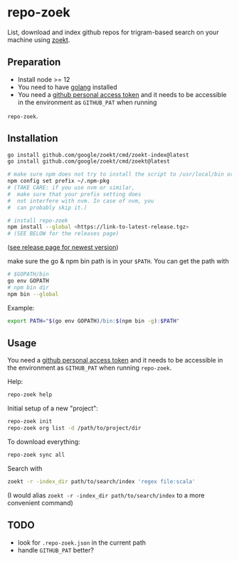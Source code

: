 # repo-zoek

List, download and index github repos for trigram-based search on your machine using
[zoekt](https://github.com/sourcegraph/zoekt).

## Preparation

* Install node >= 12
* You need to have [golang](https://go.dev/doc/install) installed
* You need a [github personal access token](https://docs.github.com/en/authentication/keeping-your-account-and-data-secure/creating-a-personal-access-token) and it needs to be accessible in the environment as `GITHUB_PAT` when running

`repo-zoek`.
## Installation

```sh
go install github.com/google/zoekt/cmd/zoekt-index@latest
go install github.com/google/zoekt/cmd/zoekt@latest

# make sure npm does not try to install the script to /usr/local/bin or similar
npm config set prefix ~/.npm-pkg
# (TAKE CARE: if you use nvm or similar, 
#  make sure that your prefix setting does 
#  not interfere with nvm. In case of nvm, you
#  can probably skip it.)

# install repo-zoek
npm install --global <https://link-to-latest-release.tgz>
# (SEE BELOW for the releases page)
```
([see release page for newest version](https://github.com/jwbargsten/repo-zoek/releases/latest))

make sure the go & npm bin path is in your `$PATH`. You can get the path with

```sh
# $GOPATH/bin
go env GOPATH
# npm bin dir
npm bin --global
```

Example:

```bash
export PATH="$(go env GOPATH)/bin:$(npm bin -g):$PATH"
```

## Usage

You need a
[github personal access token](https://docs.github.com/en/authentication/keeping-your-account-and-data-secure/creating-a-personal-access-token)
and it needs to be accessible in the environment as `GITHUB_PAT` when running
`repo-zoek`.

Help:

```sh
repo-zoek help
```

Initial setup of a new "project":

```sh
repo-zoek init
repo-zoek org list -d /path/to/project/dir
```

To download everything:

```sh
repo-zoek sync all
```

Search with

```sh
zoekt -r -index_dir path/to/search/index 'regex file:scala'
```

(I would alias `zoekt -r -index_dir path/to/search/index` to a more convenient command)


## TODO

* look for `.repo-zoek.json` in the current path
* handle `GITHUB_PAT` better?
